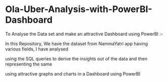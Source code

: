 # Ola-Uber-Analysis-with-PowerBI-Dashboard
To Analyse the Data set and make an attractive Dashboard using PowerBI :-

In this Repository, We have the dataset from NammaYatri app having various fields, I have analysed

using the SQL queries to derive the insights out of the data and then representing the same

using attractive graphs and charts in a Dashboard using PowerBI

